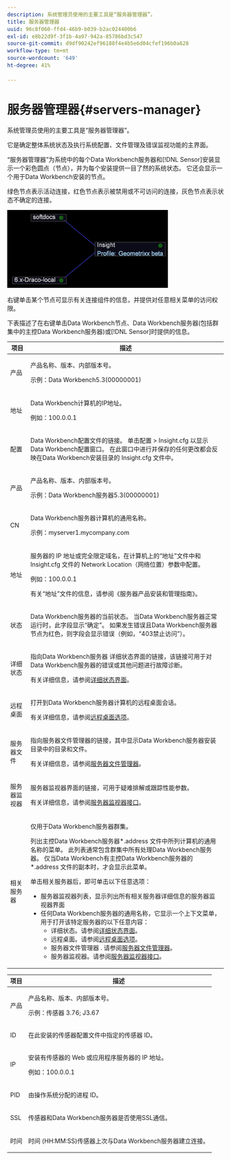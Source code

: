```yaml
---
description: 系统管理员使用的主要工具是“服务器管理器”。
title: 服务器管理器
uuid: 96c8f060-ffd4-46b9-b039-b2ac024400b6
exl-id: e8b22d9f-3f1b-4a97-942a-85786bd3c547
source-git-commit: d9df90242ef96188f4e4b5e6d04cfef196b0a628
workflow-type: tm+mt
source-wordcount: '649'
ht-degree: 41%

---
```


# 服务器管理器{#servers-manager}

系统管理员使用的主要工具是“服务器管理器”。

它是确定整体系统状态及执行系统配置、文件管理及错误监视功能的主界面。

“服务器管理器”为系统中的每个Data Workbench服务器和[!DNL Sensor]安装显示一个彩色圆点（节点），并为每个安装提供一目了然的系统状态。 它还会显示一个用于Data Workbench安装的节点。

绿色节点表示活动连接，红色节点表示被禁用或不可访问的连接，灰色节点表示状态不确定的连接。

![](assets/vis_SysStat_RedGreenDots.png)

右键单击某个节点可显示有关连接组件的信息，并提供对任意相关菜单的访问权限。

下表描述了在右键单击Data Workbench节点、Data Workbench服务器(包括群集中的主控Data Workbench服务器)或[!DNL Sensor]时提供的信息。

<table id="table_C459CAAB07D34144B5BFFCCC84C2BB37"> 
 <thead> 
  <tr> 
   <th colname="col1" class="entry"> 项目 </th> 
   <th colname="col2" class="entry"> 描述 </th> 
  </tr> 
 </thead>
 <tbody> 
  <tr> 
   <td colname="col1"> <p>产品 </p> </td> 
   <td colname="col2"> <p>产品名称、版本、内部版本号。 </p> <p>示例：Data Workbench5.3(00000001) </p> </td> 
  </tr> 
  <tr> 
   <td colname="col1"> <p>地址 </p> </td> 
   <td colname="col2"> <p>Data Workbench计算机的IP地址。 </p> <p>例如：100.0.0.1 </p> </td> 
  </tr> 
  <tr> 
   <td colname="col1"> <p>配置 </p> </td> 
   <td colname="col2"> <p><span class="keyword">Data Workbench</span>配置文件的链接。 单击<span class="uicontrol">配置</span> &gt; <span class="uicontrol"> Insight.cfg </span>以显示Data Workbench配置窗口。 在此窗口中进行并保存的任何更改都会反映在Data Workbench安装目录的<span class="filepath"> Insight.cfg </span>文件中。 </p> </td> 
  </tr> 
  <tr> 
   <td colname="col1"> <p>产品 </p> </td> 
   <td colname="col2"> <p>产品名称、版本、内部版本号。 </p> <p>示例：Data Workbench服务器5.3(00000001) </p> </td> 
  </tr> 
  <tr> 
   <td colname="col1"> <p>CN </p> </td> 
   <td colname="col2"> <p>Data Workbench服务器计算机的通用名称。 </p> <p>示例：<span class="filepath">myserver1.mycompany.com </span> </p> </td> 
  </tr> 
  <tr> 
   <td colname="col1"> <p>地址 </p> </td> 
   <td colname="col2"> <p>服务器的 IP 地址或完全限定域名，在计算机上的“地址”文件中和 <span class="filepath">Insight.cfg</span> 文件的 Network Location（网络位置）参数中配置。 </p> <p>例如：100.0.0.1 </p> <p>有关“地址”文件的信息，请参阅《服务器产品安装和管理指南》<i></i>。 </p> </td> 
  </tr> 
  <tr> 
   <td colname="col1"> <p>状态 </p> </td> 
   <td colname="col2"> <p>Data Workbench服务器的当前状态。 当Data Workbench服务器正常运行时，此字段显示“确定”。 如果发生错误且Data Workbench服务器节点为红色，则字段会显示错误（例如，“403禁止访问”）。 </p> </td> 
  </tr> 
  <tr> 
   <td colname="col1"> <p>详细状态 </p> </td> 
   <td colname="col2"> <p>指向<span class="keyword">Data Workbench服务器</span> <span class="wintitle">详细状态</span>界面的链接，该链接可用于对Data Workbench服务器的错误或其他问题进行故障诊断。 </p> <p>有关详细信息，请参阅<a href="../../../home/c-get-started/c-admin-intrf/c-det-stat-interf.md">详细状态界面</a>。 </p> </td> 
  </tr> 
  <tr> 
   <td colname="col1"> <p>远程桌面 </p> </td> 
   <td colname="col2"> <p>打开到Data Workbench服务器计算机的<span class="wintitle">远程桌面</span>会话。 </p> <p>有关详细信息，请参阅<a href="../../../home/c-get-started/c-admin-intrf/t-rmt-dsktp-opt.md#task-dc0bdb4630474a17af67b931bc22d9ef">远程桌面选项</a>。 </p> </td> 
  </tr> 
  <tr> 
   <td colname="col1"> <p>服务器文件 </p> </td> 
   <td colname="col2"> <p>指向<span class="wintitle">服务器文件管理器</span>的链接，其中显示Data Workbench服务器安装目录中的目录和文件。 </p> <p>有关详细信息，请参阅<a href="../../../home/c-get-started/c-admin-intrf/c-svr-files-mgr.md#concept-73a0808487c8424285ae7302f53bc5f4">服务器文件管理器</a>。 </p> </td> 
  </tr> 
  <tr> 
   <td colname="col1"> <p>服务器监视器 </p> </td> 
   <td colname="col2"> <p><span class="wintitle">服务器监视器</span>界面的链接，可用于疑难排解或跟踪性能参数。 </p> <p>有关详细信息，请参阅<a href="../../../home/c-get-started/c-admin-intrf/c-svr-mtr-intfc.md#concept-3bea7441de20409585e63060d5489f45">服务器监视器接口</a>。 </p> </td> 
  </tr> 
  <tr> 
   <td colname="col1"> <p>相关服务器 </p> </td> 
   <td colname="col2"> <p>仅用于Data Workbench服务器群集。 </p> <p>列出主控<span class="filepath">Data Workbench服务器*.address </span>文件中所列计算机的通用名称的菜单。 此列表通常包含群集中所有处理<span class="keyword">Data Workbench服务器</span>。 仅当Data Workbench有主控<span class="filepath">Data Workbench服务器的*.address </span>文件的副本时，才会显示此菜单。 </p> <p>单击<span class="uicontrol">相关服务器</span>后，即可单击以下任意选项： 
     <ul id="ul_3B28B8579B1945FD80669EDFDFDA84A6"> 
      <li id="li_90094B46CB304C179136BB75FF0D6DBD"> <span class="uicontrol"> 服务器监视器列表</span>，显示列出所有相关服务器详细信息的<span class="wintitle">服务器监视器</span>界面 </li> 
      <li id="li_CD6FF5BB52874ABCB536C2DE2376587A">任何Data Workbench服务器的通用名称，它显示一个上下文菜单，用于打开该特定服务器的以下任意内容： 
       <ul id="ul_928510D1DE68471583F2EE7547AEB824"> 
        <li id="li_8399338137354A59B9B4D24AF7EEE868"> <span class="uicontrol">详细状态</span>。请参阅<a href="../../../home/c-get-started/c-admin-intrf/c-det-stat-interf.md">详细状态界面</a>。 </li> 
        <li id="li_0FE569C56B3F4583BC1F3DF3B4F55765"> <span class="uicontrol">远程桌面</span>。请参阅<a href="../../../home/c-get-started/c-admin-intrf/t-rmt-dsktp-opt.md#task-dc0bdb4630474a17af67b931bc22d9ef">远程桌面选项</a>。 </li> 
        <li id="li_2B6F8419CB5945C9B411F6A7C2C859FF"> <span class="uicontrol"> 服务器文件管理器 </span>. 请参阅<a href="../../../home/c-get-started/c-admin-intrf/c-svr-files-mgr.md#concept-73a0808487c8424285ae7302f53bc5f4">服务器文件管理器</a>。 </li> 
        <li id="li_F22F974EB4DE4F0F93623AE98C7DCEBC"> <span class="uicontrol">服务器监视器</span>。请参阅<a href="../../../home/c-get-started/c-admin-intrf/c-svr-mtr-intfc.md#concept-3bea7441de20409585e63060d5489f45">服务器监视器接口</a>。 </li> 
       </ul> </li> 
     </ul> </p> </td> 
  </tr> 
 </tbody> 
</table>

<table id="table_5BFA0AFE2D9A4337BF04343879DAD03B"> 
 <thead> 
  <tr> 
   <th colname="col1" class="entry"> 项目 </th> 
   <th colname="col2" class="entry"> 描述 </th> 
  </tr> 
 </thead>
 <tbody> 
  <tr> 
   <td colname="col1"> <p>产品 </p> </td> 
   <td colname="col2"> <p>产品名称、版本、内部版本号。 </p> <p>示例：传感器 3.76; J3.67 </p> </td> 
  </tr> 
  <tr> 
   <td colname="col1"> <p>ID </p> </td> 
   <td colname="col2"> 在此安装的<span class="wintitle">传感器</span>配置文件中指定的<span class="wintitle">传感器</span> ID。 </td> 
  </tr> 
  <tr> 
   <td colname="col1"> <p>IP </p> </td> 
   <td colname="col2"> <p>安装有<span class="wintitle">传感器</span>的 Web 或应用程序服务器的 IP 地址。 </p> <p>例如：100.0.0.1 </p> </td> 
  </tr> 
  <tr> 
   <td colname="col1"> <p>PID </p> </td> 
   <td colname="col2"> <p>由操作系统分配的进程 ID。 </p> </td> 
  </tr> 
  <tr> 
   <td colname="col1"> <p>SSL </p> </td> 
   <td colname="col2"> <p><span class="wintitle">传感器</span>和Data Workbench服务器是否使用SSL通信。 </p> </td> 
  </tr> 
  <tr> 
   <td colname="col1"> <p>时间 </p> </td> 
   <td colname="col2"> <p>时间 (HH:MM:SS)<span class="wintitle">传感器</span>上次与Data Workbench服务器建立连接。 </p> </td> 
  </tr> 
 </tbody> 
</table>
